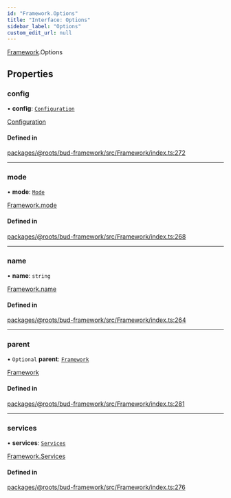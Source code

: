 ```yaml
---
id: "Framework.Options"
title: "Interface: Options"
sidebar_label: "Options"
custom_edit_url: null
---
```


[Framework](../modules/Framework.md).Options

## Properties

### config

• **config**: [`Configuration`](Configuration.md)

[Configuration](Configuration.md)

#### Defined in

[packages/@roots/bud-framework/src/Framework/index.ts:272](https://github.com/roots/bud/blob/f85a5e1be/packages/@roots/bud-framework/src/Framework/index.ts#L272)

___

### mode

• **mode**: [`Mode`](../modules/Framework.md#mode)

[Framework.mode](../classes/Framework.md#mode)

#### Defined in

[packages/@roots/bud-framework/src/Framework/index.ts:268](https://github.com/roots/bud/blob/f85a5e1be/packages/@roots/bud-framework/src/Framework/index.ts#L268)

___

### name

• **name**: `string`

[Framework.name](../classes/Framework.md#name)

#### Defined in

[packages/@roots/bud-framework/src/Framework/index.ts:264](https://github.com/roots/bud/blob/f85a5e1be/packages/@roots/bud-framework/src/Framework/index.ts#L264)

___

### parent

• `Optional` **parent**: [`Framework`](../classes/Framework.md)

[Framework](../classes/Framework.md)

#### Defined in

[packages/@roots/bud-framework/src/Framework/index.ts:281](https://github.com/roots/bud/blob/f85a5e1be/packages/@roots/bud-framework/src/Framework/index.ts#L281)

___

### services

• **services**: [`Services`](Framework.Services.md)

[Framework.Services](Framework.Services.md)

#### Defined in

[packages/@roots/bud-framework/src/Framework/index.ts:276](https://github.com/roots/bud/blob/f85a5e1be/packages/@roots/bud-framework/src/Framework/index.ts#L276)
